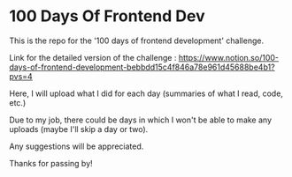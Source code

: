 # 100 Days Of Frontend Dev
This is the repo for the '100 days of frontend development' challenge.

Link for the detailed version of the challenge : https://www.notion.so/100-days-of-frontend-development-bebbdd15c4f846a78e961d45688be4b1?pvs=4

Here, I will upload what I did for each day (summaries of what I read, code, etc.)

Due to my job, there could be days in which I won't be able to make any uploads (maybe I'll skip a day or two).

Any suggestions will be appreciated.

Thanks for passing by!
